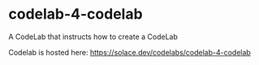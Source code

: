 # codelab-4-codelab
A CodeLab that instructs how to create a CodeLab

Codelab is hosted here: https://solace.dev/codelabs/codelab-4-codelab


